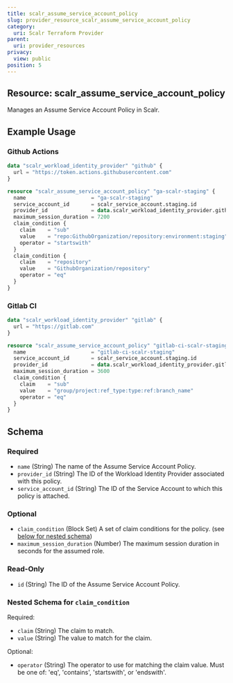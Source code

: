 ```yaml
---
title: scalr_assume_service_account_policy
slug: provider_resource_scalr_assume_service_account_policy
category:
  uri: Scalr Terraform Provider
parent:
  uri: provider_resources
privacy:
  view: public
position: 5
---
```

## Resource: scalr_assume_service_account_policy

Manages an Assume Service Account Policy in Scalr.

## Example Usage

### Github Actions

```terraform
data "scalr_workload_identity_provider" "github" {
  url = "https://token.actions.githubusercontent.com"
}

resource "scalr_assume_service_account_policy" "ga-scalr-staging" {
  name                     = "ga-scalr-staging"
  service_account_id       = scalr_service_account.staging.id
  provider_id              = data.scalr_workload_identity_provider.github.id
  maximum_session_duration = 7200
  claim_condition {
    claim    = "sub"
    value    = "repo:GithubOrganization/repository:environment:staging"
    operator = "startswith"
  }
  claim_condition {
    claim    = "repository"
    value    = "GithubOrganization/repository"
    operator = "eq"
  }
}
```

### Gitlab CI

```terraform
data "scalr_workload_identity_provider" "gitlab" {
  url = "https://gitlab.com"
}

resource "scalr_assume_service_account_policy" "gitlab-ci-scalr-staging" {
  name                     = "gitlab-ci-scalr-staging"
  service_account_id       = scalr_service_account.staging.id
  provider_id              = data.scalr_workload_identity_provider.gitlab.id
  maximum_session_duration = 3600
  claim_condition {
    claim    = "sub"
    value    = "group/project:ref_type:type:ref:branch_name"
    operator = "eq"
  }
}
```

<!-- schema generated by tfplugindocs -->
## Schema

### Required

- `name` (String) The name of the Assume Service Account Policy.
- `provider_id` (String) The ID of the Workload Identity Provider associated with this policy.
- `service_account_id` (String) The ID of the Service Account to which this policy is attached.

### Optional

- `claim_condition` (Block Set) A set of claim conditions for the policy. (see [below for nested schema](#nestedblock--claim_condition))
- `maximum_session_duration` (Number) The maximum session duration in seconds for the assumed role.

### Read-Only

- `id` (String) The ID of the Assume Service Account Policy.

<a id="nestedblock--claim_condition"></a>
### Nested Schema for `claim_condition`

Required:

- `claim` (String) The claim to match.
- `value` (String) The value to match for the claim.

Optional:

- `operator` (String) The operator to use for matching the claim value. Must be one of: 'eq', 'contains', 'startswith', or 'endswith'.
